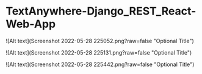 # TextAnywhere-Django_REST_React-Web-App

![Alt text](Screenshot 2022-05-28 225052.png?raw=false "Optional Title")<br>

![Alt text](Screenshot 2022-05-28 225131.png?raw=false "Optional Title")<br>

![Alt text](Screenshot 2022-05-28 225442.png?raw=false "Optional Title")<br>
